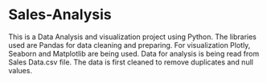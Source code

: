 # Sales-Analysis
This is a Data Analysis and visualization project using Python. The libraries used are Pandas for data cleaning and preparing. For visualization Plotly, Seaborn and Matplotlib are being used. Data for analysis is being read from Sales Data.csv file. The data is first cleaned to remove duplicates and null values. 

